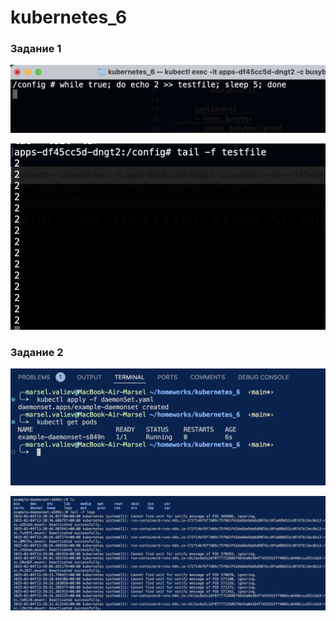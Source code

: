 # kubernetes_6

### Задание 1 
![alt text](screenshots/1.png)

![alt text](screenshots/2.png)

### Задание 2

![alt text](screenshots/3.png)

![alt text](screenshots/4.png)